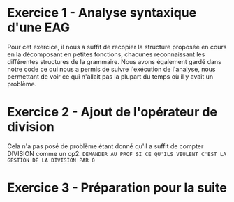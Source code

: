 # Exercice 1 - Analyse syntaxique d'une EAG
Pour cet exercice, il nous a suffit de recopier la structure proposée en cours en la décomposant en petites fonctions, chacunes reconnaissant les différentes structures de la grammaire. Nous avons également gardé dans notre code ce qui nous a permis de suivre l'exécution de l'analyse, nous permettant de voir ce qui n'allait pas la plupart du temps où il y avait un problème.  

# Exercice 2 - Ajout de l'opérateur de division
Cela n'a pas posé de problème étant donné qu'il a suffit de compter DIVISION comme un op2. `DEMANDER AU PROF SI CE QU'ILS VEULENT C'EST LA GESTION DE LA DIVISION PAR 0`  

# Exercice 3 - Préparation pour la suite
